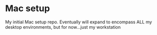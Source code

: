 # Mac setup

My initial Mac setup repo.  Eventually will expand to encompass ALL my
desktop environments, but for now...just my workstation
